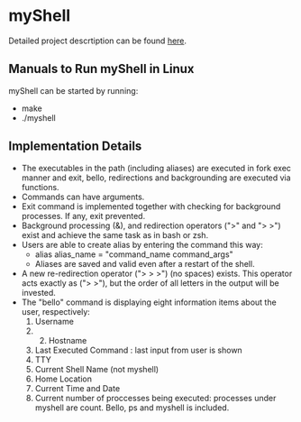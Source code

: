 # myShell
Detailed project descrtiption can be found [here](https://github.com/enfurars/myShell/blob/main/Project-Description.pdf).

## Manuals to Run myShell in Linux
myShell can be started by running:
- make
- ./myshell

## Implementation Details
- The executables in the path (including aliases) are executed in fork exec manner and exit, bello, redirections and backgrounding are executed via functions. 
- Commands can have arguments.
- Exit command is implemented together with checking for background processes. If any, exit prevented. 
- Background processing (&), and redirection operators (">" and "> >") exist and achieve the same task as in bash or zsh. 
- Users are able to create alias by entering the command this way:
  - alias alias\_name = "command\_name command\_args"
  - Aliases are saved and valid even after a restart of the shell.
- A new re-redirection operator ("> > >") (no spaces) exists. This operator acts exactly as ("> >"), but the order of all letters in the output will be invested. 
- The "bello" command is displaying eight information items about the user, respectively:
  1. Username
  2. 2. Hostname 
  3. Last Executed Command : last input from user is shown
  4. TTY
  5. Current Shell Name (not myshell)
  6. Home Location
  7. Current Time and Date 
  8. Current number of proccesses being executed: processes under myshell are count. Bello, ps and myshell is included.
